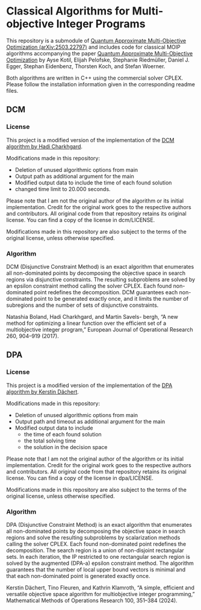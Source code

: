 # Classical Algorithms for Multi-objective Integer Programs

This repository is a submodule of [Quantum Approximate Multi-Objective Optimization (arXiv:2503.22797)](https://github.com/stefan-woerner/qamoo)
and includes code for classical MOIP algorithms accompanying the paper [Quantum Approximate Multi-Objective Optimization](https://arxiv.org/abs/2503.22797)
by Ayse Kotil, Elijah Pelofske, Stephanie Riedmüller, Daniel J. Egger, Stephan Eidenbenz, Thorsten Koch, and Stefan Woerner.

Both algorithms are written in C++ using the commercial solver CPLEX. 
Please follow the installation information given in the corresponding readme files.


## DCM

### License

This project is a modified version of the implementation of the [DCM algorithm by Hadi Charkhgard](http://hdl.handle.net/1959.13/1062187).

Modifications made in this repository:
- Deletion of unused algorithmic options from main
- Output path as additional argument for the main
- Modified output data to include the time of each found solution
- changed time limit to 20.000 seconds.

Please note that I am not the original author of the algorithm or its initial implementation. 
Credit for the original work goes to the respective authors and contributors.
All original code from that repository retains its original license. 
You can find a copy of the license in dcm/LICENSE.

Modifications made in this repository are also subject to the terms of the original license, unless otherwise specified.


### Algorithm

DCM (Disjunctive Constraint Method) is an exact algorithm that enumerates all non-dominated points by decomposing the objective space
in search regions via disjunctive constraints. 
The resulting subproblems are solved by an epsilon constraint method calling the solver CPLEX. 
Each found non-dominated point redefines the decomposition.
DCM guarantees each non-dominated point to be generated exactly once, and it limits the number of subregions
and the number of sets of disjunctive constraints.

Natashia Boland, Hadi Charkhgard, and Martin Savels-
bergh, “A new method for optimizing a linear function
over the efficient set of a multiobjective integer program,”
European Journal of Operational Research 260, 904–919
(2017).




## DPA



### License

This project is a modified version of the implementation of the [DPA algorithm by Kerstin Dächert](https://github.com/kerstindaechert/DefiningPointAlgorithm).

Modifications made in this repository:
- Deletion of unused algorithmic options from main
- Output path and timeout as additional argument for the main
- Modified output data to include 
  - the time of each found solution
  - the total solving time
  - the solution in the decision space

Please note that I am not the original author of the algorithm or its initial implementation.
Credit for the original work goes to the respective authors and contributors.
All original code from that repository retains its original license.
You can find a copy of the license in dpa/LICENSE.

Modifications made in this repository are also subject to the terms of the original license, unless otherwise specified.

### Algorithm

DPA (Disjunctive Constraint Method) is an exact algorithm that enumerates all non-dominated points by decomposing the objective space
in search regions and solve the resulting subproblems by
scalarization methods calling the solver CPLEX. Each
found non-dominated point redefines the decomposition.
The search region is a union of non-disjoint rectangular sets.
In each iteration, the IP restricted to one rectangular
search region is solved by the augmented (DPA-a) epsilon constraint method.
The algorithm guarantees that the number of local upper bound vectors is
minimal and that each non-dominated point is generated
exactly once.


Kerstin Dächert, Tino Fleuren, and Kathrin Klamroth,
“A simple, efficient and versatile objective space algorithm
for multiobjective integer programming,” Mathematical
Methods of Operations Research 100, 351–384 (2024).

